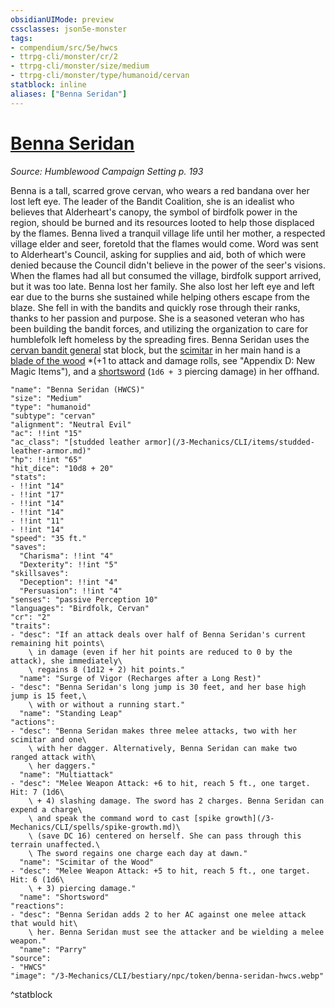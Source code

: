 ```yaml
---
obsidianUIMode: preview
cssclasses: json5e-monster
tags:
- compendium/src/5e/hwcs
- ttrpg-cli/monster/cr/2
- ttrpg-cli/monster/size/medium
- ttrpg-cli/monster/type/humanoid/cervan
statblock: inline
aliases: ["Benna Seridan"]
---
```

# [Benna Seridan](3-Mechanics\CLI\bestiary\npc/benna-seridan-hwcs.md)
*Source: Humblewood Campaign Setting p. 193*  

Benna is a tall, scarred grove cervan, who wears a red bandana over her lost left eye. The leader of the Bandit Coalition, she is an idealist who believes that Alderheart's canopy, the symbol of birdfolk power in the region, should be burned and its resources looted to help those displaced by the flames. Benna lived a tranquil village life until her mother, a respected village elder and seer, foretold that the flames would come. Word was sent to Alderheart's Council, asking for supplies and aid, both of which were denied because the Council didn't believe in the power of the seer's visions. When the flames had all but consumed the village, birdfolk support arrived, but it was too late. Benna lost her family. She also lost her left eye and left ear due to the burns she sustained while helping others escape from the blaze. She fell in with the bandits and quickly rose through their ranks, thanks to her passion and purpose. She is a seasoned veteran who has been building the bandit forces, and utilizing the organization to care for humblefolk left homeless by the spreading fires. Benna Seridan uses the [cervan bandit general](/3-Mechanics/CLI/bestiary/humanoid/cervan-bandit-general-hwcs.md) stat block, but the [scimitar](/3-Mechanics/CLI/items/scimitar.md) in her main hand is a [blade of the wood](/3-Mechanics/CLI/items/blade-of-the-wood-hwcs.md) *(+1 to attack and damage rolls, see "Appendix D: New Magic Items"), and a [shortsword](/3-Mechanics/CLI/items/shortsword.md) (`1d6 + 3` piercing damage) in her offhand.

```statblock
"name": "Benna Seridan (HWCS)"
"size": "Medium"
"type": "humanoid"
"subtype": "cervan"
"alignment": "Neutral Evil"
"ac": !!int "15"
"ac_class": "[studded leather armor](/3-Mechanics/CLI/items/studded-leather-armor.md)"
"hp": !!int "65"
"hit_dice": "10d8 + 20"
"stats":
- !!int "14"
- !!int "17"
- !!int "14"
- !!int "14"
- !!int "11"
- !!int "14"
"speed": "35 ft."
"saves":
  "Charisma": !!int "4"
  "Dexterity": !!int "5"
"skillsaves":
  "Deception": !!int "4"
  "Persuasion": !!int "4"
"senses": "passive Perception 10"
"languages": "Birdfolk, Cervan"
"cr": "2"
"traits":
- "desc": "If an attack deals over half of Benna Seridan's current remaining hit points\
    \ in damage (even if her hit points are reduced to 0 by the attack), she immediately\
    \ regains 8 (1d12 + 2) hit points."
  "name": "Surge of Vigor (Recharges after a Long Rest)"
- "desc": "Benna Seridan's long jump is 30 feet, and her base high jump is 15 feet,\
    \ with or without a running start."
  "name": "Standing Leap"
"actions":
- "desc": "Benna Seridan makes three melee attacks, two with her scimitar and one\
    \ with her dagger. Alternatively, Benna Seridan can make two ranged attack with\
    \ her daggers."
  "name": "Multiattack"
- "desc": "Melee Weapon Attack: +6 to hit, reach 5 ft., one target. Hit: 7 (1d6\
    \ + 4) slashing damage. The sword has 2 charges. Benna Seridan can expend a charge\
    \ and speak the command word to cast [spike growth](/3-Mechanics/CLI/spells/spike-growth.md)\
    \ (save DC 16) centered on herself. She can pass through this terrain unaffected.\
    \ The sword regains one charge each day at dawn."
  "name": "Scimitar of the Wood"
- "desc": "Melee Weapon Attack: +5 to hit, reach 5 ft., one target. Hit: 6 (1d6\
    \ + 3) piercing damage."
  "name": "Shortsword"
"reactions":
- "desc": "Benna Seridan adds 2 to her AC against one melee attack that would hit\
    \ her. Benna Seridan must see the attacker and be wielding a melee weapon."
  "name": "Parry"
"source":
- "HWCS"
"image": "/3-Mechanics/CLI/bestiary/npc/token/benna-seridan-hwcs.webp"
```
^statblock
